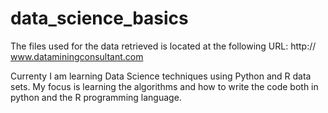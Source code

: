 # data_science_basics

The files used for the data retrieved is located at the following URL:
http:// www.dataminingconsultant.com

Currenty I am learning Data Science techniques using Python and R data sets. My focus is learning the algorithms and how to write the code both in python and the R programming language.
